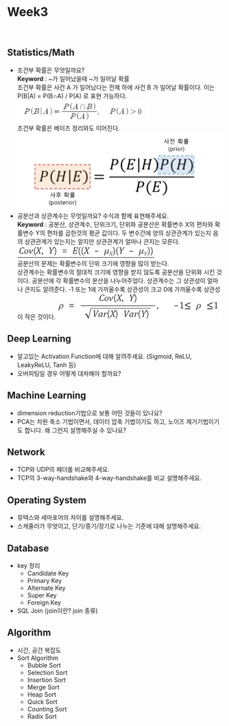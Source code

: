 # Week3  
<br>

## Statistics/Math  
* 조건부 확률은 무엇일까요?  
**Keyword** : ~가 일어났을때 ~가 일어날 확률  
조건부 확률은 사건 A 가 일어났다는 전제 하에 사건 B 가 일어날 확률이다. 이는 P(B|A) = P(B∩A) / P(A) 로 표현 가능하다. ![](./images/2021-09-30-12-10-06.png)  
조건부 확률은 베이즈 정리와도 이어진다.  
![](./images/2021-09-30-12-08-44.png)
* 공분산과 상관계수는 무엇일까요? 수식과 함께 표현해주세요.  
**Keyword** : 공분산, 상관계수, 단위크기, 단위화
공분산은 확률변수 X의 편차와 확률변수 Y의 편차를 곱한것의 평균 값이다. 두 변수간에 양의 상관관계가 있는지 음의 상관관계가 있는지는 알지만 상관관계가 얼마나 큰지는 모른다.  
![](./images/2021-09-30-13-18-01.png)  
공분산의 문제는 확률변수의 단위 크기에 영향을 많이 받는다.  
상관계수는 확률변수의 절대적 크기에 영향을 받지 않도록 공분산을 단위화 시킨 것이다. 공분산에 각 확률변수의 분산을 나누어주었다. 상관계수는 그 상관성이 얼마나 큰지도 알려준다. -1 또는 1에 가까울수록 상관성이 크고 0에 가까울수록 상관성이 작은 것이다.
![](./images/2021-09-30-13-24-35.png)

## Deep Learning  
* 알고있는 Activation Function에 대해 알려주세요. (Sigmoid, ReLU, LeakyReLU, Tanh 등)  
* 오버피팅일 경우 어떻게 대처해야 할까요?  

## Machine Learning  
* dimension reduction기법으로 보통 어떤 것들이 있나요?  
* PCA는 차원 축소 기법이면서, 데이터 압축 기법이기도 하고, 노이즈 제거기법이기도 합니다. 왜 그런지 설명해주실 수 있나요?  

## Network
* TCP와 UDP의 헤더를 비교해주세요.  
* TCP의 3-way-handshake와 4-way-handshake를 비교 설명해주세요.  

## Operating System  
* 뮤텍스와 세마포어의 차이를 설명해주세요.  
* 스케줄러가 무엇이고, 단기/중기/장기로 나누는 기준에 대해 설명해주세요.  

## Database  
* key 정리
    * Candidate Key  
    * Primary Key  
    * Alternate Key  
    * Super Key  
    * Foreign Key  
* SQL Join (join이란? join 종류)

## Algorithm  
* 시간, 공간 복잡도  
* Sort Algorithm  
    * Bubble Sort  
    * Selection Sort  
    * Insertion Sort  
    * Merge Sort  
    * Heap Sort  
    * Quick Sort  
    * Counting Sort  
    * Radix Sort  